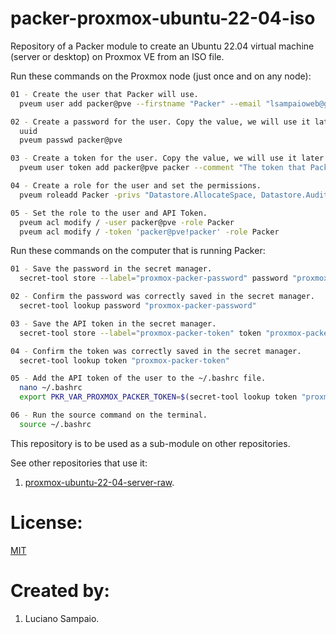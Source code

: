 # packer-proxmox-ubuntu-22-04-iso
Repository of a Packer module to create an Ubuntu 22.04 virtual machine (server or desktop) on Proxmox VE from an ISO file.

Run these commands on the Proxmox node (just once and on any node):
```bash
01 - Create the user that Packer will use.
  pveum user add packer@pve --firstname "Packer" --email "lsampaioweb@gmail.com" --comment "The user that Packer will use."

02 - Create a password for the user. Copy the value, we will use it later.
  uuid
  pveum passwd packer@pve

03 - Create a token for the user. Copy the value, we will use it later.
  pveum user token add packer@pve packer --comment "The token that Packer will use."

04 - Create a role for the user and set the permissions.
  pveum roleadd Packer -privs "Datastore.AllocateSpace, Datastore.Audit, Group.Allocate, Pool.Allocate, Pool.Audit, SDN.Use, Sys.Audit, Sys.Modify, VM.Allocate, VM.Audit, VM.Clone, VM.Config.CDROM, VM.Config.CPU, VM.Config.Cloudinit, VM.Config.Disk, VM.Config.HWType, VM.Config.Memory, VM.Config.Network, VM.Config.Options, VM.Console, VM.Monitor, VM.PowerMgmt"

05 - Set the role to the user and API Token.
  pveum acl modify / -user packer@pve -role Packer
  pveum acl modify / -token 'packer@pve!packer' -role Packer
```

Run these commands on the computer that is running Packer:

```bash
01 - Save the password in the secret manager.
  secret-tool store --label="proxmox-packer-password" password "proxmox-packer-password"

02 - Confirm the password was correctly saved in the secret manager.
  secret-tool lookup password "proxmox-packer-password"

03 - Save the API token in the secret manager.
  secret-tool store --label="proxmox-packer-token" token "proxmox-packer-token"

04 - Confirm the token was correctly saved in the secret manager.
  secret-tool lookup token "proxmox-packer-token"

05 - Add the API token of the user to the ~/.bashrc file.
  nano ~/.bashrc
  export PKR_VAR_PROXMOX_PACKER_TOKEN=$(secret-tool lookup token "proxmox-packer-token")

06 - Run the source command on the terminal.
  source ~/.bashrc
```

This repository is to be used as a sub-module on other repositories.

See other repositories that use it: <br/>
1. [proxmox-ubuntu-22-04-server-raw](https://github.com/lsampaioweb/proxmox-ubuntu-22-04-server-raw "proxmox-ubuntu-22-04-server-raw").

# License:

[MIT](LICENSE "MIT License")

# Created by:

1. Luciano Sampaio.
